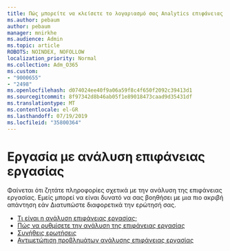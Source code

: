 ```yaml
---
title: Πώς μπορείτε να κλείσετε το λογαριασμό σας Analytics επιφάνειας εργασίας
ms.author: pebaum
author: pebaum
manager: mnirkhe
ms.audience: Admin
ms.topic: article
ROBOTS: NOINDEX, NOFOLLOW
localization_priority: Normal
ms.collection: Adm_O365
ms.custom:
- "9000655"
- "2498"
ms.openlocfilehash: d074024ee40f9a06a59f8c4f650f2092c39413d1
ms.sourcegitcommit: 8f97342d8b46ab05f1e89018473caad9d35431df
ms.translationtype: MT
ms.contentlocale: el-GR
ms.lasthandoff: 07/19/2019
ms.locfileid: "35800364"
---
```

# <a name="working-with-desktop-analytics"></a>Εργασία με ανάλυση επιφάνειας εργασίας

Φαίνεται ότι ζητάτε πληροφορίες σχετικά με την ανάλυση της επιφάνειας εργασίας. Εμείς μπορεί να είναι δυνατό να σας βοηθήσει με μια πιο ακριβή απάντηση εάν Διατυπώστε διαφορετικά την ερώτησή σας.

- [Τι είναι η ανάλυση επιφάνειας εργασίας;](https://docs.microsoft.com/sccm/desktop-analytics/overview)
- [Πώς να ρυθμίσετε την ανάλυση της επιφάνειας εργασίας](https://docs.microsoft.com/sccm/desktop-analytics/set-up)
- [Συνήθεις ερωτήσεις](https://docs.microsoft.com/sccm/desktop-analytics/faq)
- [Αντιμετώπιση προβλημάτων ανάλυσης επιφάνειας εργασίας](https://docs.microsoft.com/sccm/desktop-analytics/troubleshooting)